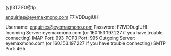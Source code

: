 (y]!3TZFO@1p


enquiries@eyemaxmono.com
F7lVDDugIUHI



Username: enquiries@eyemaxmono.com
Password: F7lVDDugIUHI
Incoming Server: eyemaxmono.com (or 160.153.197.227 if you have trouble connecting)
IMAP Port: 993 POP3 Port: 995
Outgoing Server: eyemaxmono.com (or 160.153.197.227 if you have trouble connecting)
SMTP Port: 465